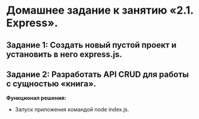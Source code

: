 # Домашнее задание к занятию «2.1. Express».
## Задание 1: Создать новый пустой проект и установить в него express.js.
## Задание 2: Разработать API CRUD для работы с сущностью «книга».

**Функционал решения:**
* Запуск приложения командой node index.js.
